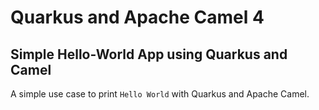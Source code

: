 # Quarkus and Apache Camel 4

## Simple Hello-World App using Quarkus and Camel

A simple use case to print `Hello World` with Quarkus and Apache Camel.